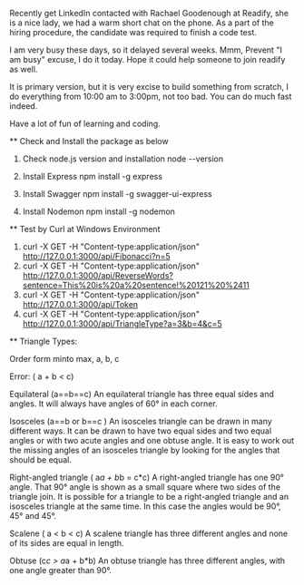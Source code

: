 Recently get LinkedIn contacted with Rachael Goodenough at Readify, she is a nice lady, we had a warm short chat on the phone. 
As a part of the hiring procedure, the candidate was required to finish a code test. 

I am very busy these days, so it delayed several weeks. Mmm, Prevent "I am busy" excuse, I do it today. 
Hope it could help someone to join readify as well. 

It is primary version, but it is very excise to build something from scratch, I do everything from 10:00 am to 3:00pm, not too bad.
You can do much fast indeed.

Have a lot of fun of learning and coding.

** Check and Install the package as below

1. Check node.js version and installation
   node --version

2. Install Express
   npm install -g express

3. Install Swagger
   npm install -g swagger-ui-express

4. Install Nodemon
   npm install -g nodemon


** Test by Curl at Windows Environment

1. curl -X GET -H "Content-type:application/json" http://127.0.0.1:3000/api/Fibonacci?n=5
2. curl -X GET -H "Content-type:application/json" http://127.0.0.1:3000/api/ReverseWords?sentence=This%20is%20a%20sentence!%20121%20%2411
3. curl -X GET -H "Content-type:application/json" http://127.0.0.1:3000/api/Token
4. curl -X GET -H "Content-type:application/json" http://127.0.0.1:3000/api/TriangleType?a=3&b=4&c=5

** Triangle Types:

Order form minto max, a, b, c

Error: ( a + b < c)

Equilateral  (a==b==c)
An equilateral triangle has three equal sides and angles. It will always have angles of 60° in each corner.

Isosceles   (a==b or b==c )
An isosceles triangle can be drawn in many different ways. It can be drawn to have two equal sides and two equal angles or with two acute angles and one obtuse angle. It is easy to work out the missing angles of an isosceles triangle by looking for the angles that should be equal.

Right-angled triangle ( a*a + b*b = c*c)
A right-angled triangle has one 90° angle. That 90° angle is shown as a small square where two sides of the triangle join. It is possible for a triangle to be a right-angled triangle and an isosceles triangle at the same time. In this case the angles would be 90°, 45° and 45°.

Scalene  ( a < b < c)
A scalene triangle has three different angles and none of its sides are equal in length. 

Obtuse   (c*c > a*a + b*b)
An obtuse triangle has three different angles, with one angle greater than 90°. 
